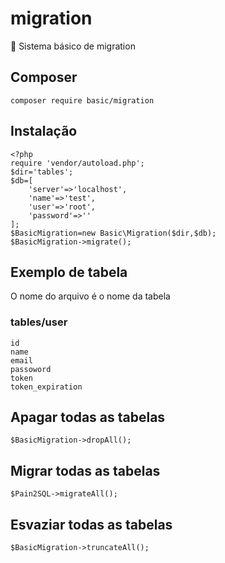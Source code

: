# migration
:pencil: Sistema básico de migration

## Composer
	composer require basic/migration

## Instalação
```
<?php
require 'vendor/autoload.php';
$dir='tables';
$db=[
	'server'=>'localhost',
	'name'=>'test',
	'user'=>'root',
	'password'=>''
];
$BasicMigration=new Basic\Migration($dir,$db);
$BasicMigration->migrate();
```
## Exemplo de tabela
O nome do arquivo é o nome da tabela

### tables/user
```
id
name
email
passoword
token
token_expiration
```

## Apagar todas as tabelas
	$BasicMigration->dropAll();

## Migrar todas as tabelas
	$Pain2SQL->migrateAll();

## Esvaziar todas as tabelas
	$BasicMigration->truncateAll();

